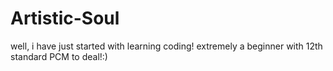 # Artistic-Soul
well, i have just started with learning coding! extremely a beginner with 12th standard PCM to deal!:)

